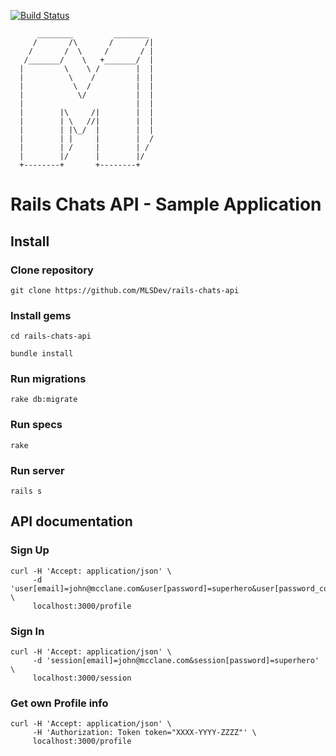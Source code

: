 [![Build Status](https://travis-ci.org/MLSDev/rails-chats-api.svg?branch=master)](https://travis-ci.org/MLSDev/rails-chats-api)


          ________         ________
         /       /\       /       /|
        /       /  \     /       / |
       /_______/    \   +_______/  |
      |         \    \ /        |  |
      |          \    /         |  |
      |           \  /          |  |
      |            \/           |  |
      |                         |  |
      |        |\     /|        |  |
      |        | \   //|        |  |
      |        | |\_/  |        |  |
      |        | |     |        |  /
      |        | /     |        | /
      |        |/      |        |/
      +--------+       +--------+



# Rails Chats API - Sample Application

## Install

### Clone repository
```
git clone https://github.com/MLSDev/rails-chats-api
```

### Install gems
```
cd rails-chats-api
```

```
bundle install
```

### Run migrations
```
rake db:migrate
```

### Run specs
```
rake
```

### Run server
```
rails s
```

## API documentation

### Sign Up
```
curl -H 'Accept: application/json' \
     -d 'user[email]=john@mcclane.com&user[password]=superhero&user[password_confirmation]=superhero' \
     localhost:3000/profile
```

### Sign In
```
curl -H 'Accept: application/json' \
     -d 'session[email]=john@mcclane.com&session[password]=superhero' \
     localhost:3000/session
```

### Get own Profile info
```
curl -H 'Accept: application/json' \
     -H 'Authorization: Token token="XXXX-YYYY-ZZZZ"' \
     localhost:3000/profile
```
